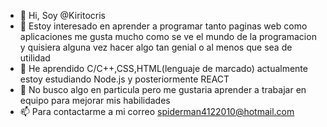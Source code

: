 - 👋 Hi, Soy @Kiritocris
- 👀 Estoy interesado en aprender a programar tanto paginas web como aplicaciones me gusta mucho como se ve el mundo de la programacion y quisiera alguna
vez hacer algo tan genial o al menos que sea de utilidad
- 🌱 He aprendido C/C++,CSS,HTML(lenguaje de marcado) actualmente estoy estudiando Node.js y posteriormente REACT
- 💞️ No busco algo en particula pero me gustaria aprender a trabajar en equipo para mejorar mis habilidades
- 📫 Para contactarme a mi correo spiderman4122010@hotmail.com 

<!---
Kiritocris/Kiritocris is a ✨ special ✨ repository because its `README.md` (this file) appears on your GitHub profile.
You can click the Preview link to take a look at your changes.
--->
